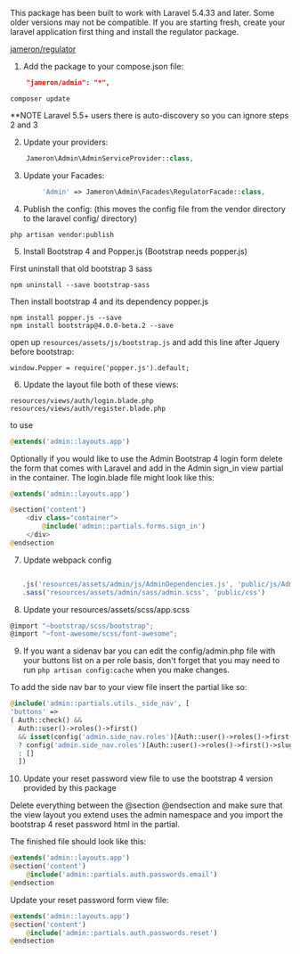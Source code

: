 This package has been built to work with Laravel 5.4.33 and later. Some older versions may not be compatible. If you are starting fresh, create your laravel application first thing and install the regulator package. 

[jameron/regulator](https://github.com/jameron/regulator)

1) Add the package to your compose.json file:

```json
    "jameron/admin": "*",
```

```
composer update
```

**NOTE  Laravel 5.5+ users there is auto-discovery so you can ignore steps 2 and 3

2) Update your providers:

```php
    Jameron\Admin\AdminServiceProvider::class,
```

3) Update your Facades:

```php
        'Admin' => Jameron\Admin\Facades\RegulatorFacade::class,
```

4) Publish the config: (this moves the config file from the vendor directory to the laravel config/ directory)

```
php artisan vendor:publish
```

5) Install Bootstrap 4 and Popper.js (Bootstrap needs popper.js)

First uninstall that old bootstrap 3 sass
```
npm uninstall --save bootstrap-sass
```

Then install bootstrap 4 and its dependency popper.js

```
npm install popper.js --save
npm install bootstrap@4.0.0-beta.2 --save
```

open up `resources/assets/js/bootstrap.js` and add this line <underline>after Jquery before bootstrap</underline>:

```window.Popper = require('popper.js').default;```


6) Update the layout file both of these views: 

```
resources/views/auth/login.blade.php
resources/views/auth/register.blade.php

```

to use 

```php
@extends('admin::layouts.app')
```

Optionally if you would like to use the Admin Bootstrap 4 login form delete the form that comes with Laravel and add in the Admin sign_in view partial in the container. The login.blade file might look like this:

```php
@extends('admin::layouts.app')

@section('content')
    <div class="container">
        @include('admin::partials.forms.sign_in')
    </div>
@endsection
```

7) Update webpack config

```javascript

   .js('resources/assets/admin/js/AdminDependencies.js', 'public/js/Admin.js')
   .sass('resources/assets/admin/sass/admin.scss', 'public/css')
```

8) Update your resources/assets/scss/app.scss

```javascript
@import "~bootstrap/scss/bootstrap";
@import "~font-awesome/scss/font-awesome";
```

9) If you want a sidenav bar you can edit the config/admin.php file with your buttons list on a per role basis, don't forget that you may need to run ```php artisan config:cache``` when you make changes.

To add the side nav bar to your view file insert the partial like so:

```php
@include('admin::partials.utils._side_nav', [
'buttons' => 
( Auth::check() && 
  Auth::user()->roles()->first() 
  && isset(config('admin.side_nav.roles')[Auth::user()->roles()->first()->slug]['buttons']) ) 
  ? config('admin.side_nav.roles')[Auth::user()->roles()->first()->slug]['buttons'] 
  : [] 
  ])
```

10) Update your reset password view file to use the bootstrap 4 version provided by this package

Delete everything between the @section @endsection and make sure that the view layout you extend uses the admin namespace and you import the bootstrap 4 reset password html in the partial.

The finished file should look like this:
```php
@extends('admin::layouts.app')
@section('content')
    @include('admin::partials.auth.passwords.email')
@endsection
```

Update your reset password form view file:

```php
@extends('admin::layouts.app')
@section('content')
    @include('admin::partials.auth.passwords.reset')
@endsection
```
